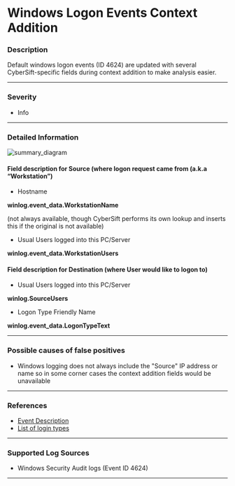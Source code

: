 # Windows Logon Events Context Addition
### Description

Default windows logon events (ID 4624) are updated with several CyberSift-specific fields during context addition to make analysis easier.

-------------------
### Severity

- Info

-------------------
### Detailed Information

![summary_diagram](https://../../../img/WindowsLogonEventContextAddition.jpg)

#### Field description for Source (where logon request came from (a.k.a “Workstation”)

- Hostname 
  
**winlog.event_data.WorkstationName**

(not always available, though CyberSift performs its own lookup and inserts this if the original is not available)

- Usual Users logged into this PC/Server

**winlog.event_data.WorkstationUsers** 


#### Field description for Destination (where User would like to logon to)

- Usual Users logged into this PC/Server
  
**winlog.SourceUsers**


- Logon Type Friendly Name
  
**winlog.event_data.LogonTypeText**



-------------------
### Possible causes of false positives

- Windows logging does not always include the "Source" IP address or name so in some corner cases the context addition fields would be unavailable

-------------------
### References

- [Event Description](https://www.ultimatewindowssecurity.com/securitylog/encyclopedia/event.aspx?eventID=4624)
- [List of login types](https://www.manageengine.com/products/active-directory-audit/kb/windows-security-log-event-id-4624.html)


-------------------
### Supported Log Sources

- Windows Security Audit logs (Event ID 4624)
-------------------
